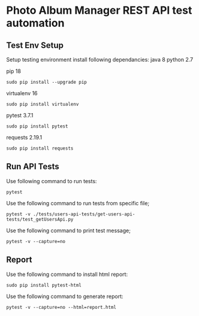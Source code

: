 # Photo Album Manager REST API test automation

## Test Env Setup
Setup testing environment install following dependancies:
java 8
python 2.7

pip 18
```
sudo pip install --upgrade pip
```

virtualenv 16
```
sudo pip install virtualenv
```

pytest 3.7.1
```
sudo pip install pytest
```

requests 2.19.1
```
sudo pip install requests
```

## Run API Tests
Use following command to run tests:
```
pytest
```

Use the following command to run tests from specific file;
```
pytest -v ./tests/users-api-tests/get-users-api-tests/test_getUsersApi.py
```

Use the following command to print test message;
```
pytest -v --capture=no 
```

## Report
Use the following command to install html report:

```
sudo pip install pytest-html
```
Use the following command to generate report:

```
pytest -v --capture=no --html=report.html
```
